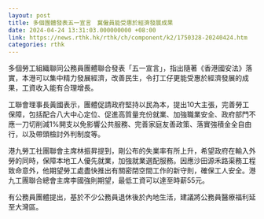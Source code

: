 ```yaml
---
layout: post
title: 多個團體發表五一宣言　冀僱員能受惠於經濟發展成果
date: 2024-04-24 13:31:03.000000000 +08:00
link: https://news.rthk.hk/rthk/ch/component/k2/1750328-20240424.htm
categories: rthk
---
```


多個勞工組織聯同公務員團體聯合發表「五一宣言」，指出隨著《香港國安法》落實，本港可以集中精力發展經濟，改善民生，令打工仔更能受惠於經濟發展的成果，工資收入能有合理增長。

工聯會理事長黃國表示，團體促請政府堅持以民為本，提出10大主張，完善勞工保障，包括配合八大中心定位、促進高質量充份就業、加強職業安全、政府部門不應一刀切削減1%開支以免影響公共服務、完善家庭友善政策、落實強積金全自由行，以及帶頭檢討外判制度等。

港九勞工社團聯會主席林振昇提到，剛公布的失業率有所上升，希望政府在輸入外勞的同時，保障本地工人優先就業，加強就業選配服務。因應沙田源禾路渠務工程致命意外，他期望勞工處盡快推出有關密閉空間工作的新守則，確保工人安全。港九工團聯合總會主席李國強則期望，最低工資可以達至時薪55元。

有公務員團體提出，基於不少公務員退休後於內地生活，建議將公務員醫療福利延至大灣區。

